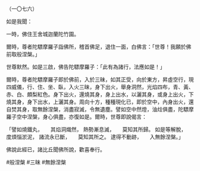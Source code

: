 （一〇七六）

如是我聞：

一時，佛住王舍城迦蘭陀竹園。

爾時，尊者陀驃摩羅子詣佛所，稽首佛足，退住一面，白佛言：「世尊！我願於佛前取般涅槃。」

世尊默然。如是三啟，佛告陀驃摩羅子：「此有為諸行，法應如是！」

爾時，尊者陀驃摩羅子即於佛前，入於三昧，如其正受，向於東方，昇虛空行，現四威儀，行、住、坐、臥，入火三昧，身下出火，舉身洞然，光焰四布，青、黃、赤、白、頗梨紅色。身下出火，還燒其身，身上出水，以灑其身，或身上出火，下燒其身，身下出水，上灑其身。周向十方，種種現化已，即於空中，內身出火，還自焚其身，取無餘涅槃，消盡寂滅，令無遺塵。譬如空中然燈，油炷俱盡，陀驃摩羅子空中涅槃，身心俱盡，亦復如是。爾時，世尊即說偈言：

「譬如燒鐵丸，　　其焰洞熾然，
熱勢漸息滅，　　莫知其所歸。
如是等解脫，　　度煩惱淤泥，
諸流永已斷，　　莫知其所之。
逮得不動跡，　　入無餘涅槃。」

佛說此經已，諸比丘聞佛所說，歡喜奉行。




#般涅槃
#三昧
#無餘涅槃

